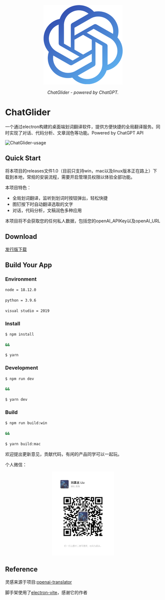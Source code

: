 <div align="center">
  <picture>
    <img alt="ChatGlider" src="https://github.com/LiuZhenyan-Wuzhong/ChatGlider/blob/master/media/WuOpenAIlogo.png">
  </picture>
  <p>
    <em>ChatGlider - powered by ChatGPT.</em>
  </p>
</div>

# ChatGlider

一个通过electron构建的桌面端划词翻译软件，提供方便快捷的全局翻译服务。同时实现了对话、代码分析、文章润色等功能。Powered by ChatGPT API

![ChatGlider-usage](https://github.com/LiuZhenyan-Wuzhong/ChatGlider/blob/master/media/video1.0.0.gif)

## Quick Start
将本项目的releases文件1.0（目前只支持win，mac以及linux版本正在路上）下载到本地，常规的安装流程，需要开启管理员权限以体验全部功能。

本项目特色：
- 全局划词翻译，监听到划词时按钮弹出，轻松快捷
- 图钉按下时自动翻译选取的文字
- 对话，代码分析，文稿润色多种应用

本项目将不会获取您的任何私人数据，包括您的openAI_APIKey以及openAI_URL

## Download
[发行版下载](https://github.com/LiuZhenyan-Wuzhong/ChatGlider/releases/tag/1.0.3)

## Build Your App

### Environment
```txt
node = 18.12.0

python = 3.9.6

visual studio = 2019
```

### Install

```bash
$ npm install

&&

$ yarn
```

### Development

```bash
$ npm run dev

&&

$ yarn dev
```

### Build

```bash
$ npm run build:win

&&

$ yarn build:mac
```

欢迎提出更新意见，贡献代码，有闲的产品同学可以一起玩。

个人微信：
<div align="center">
  <picture>
    <img alt="wuzhong个人微信" src="https://github.com/LiuZhenyan-Wuzhong/ChatGlider/blob/master/media/wuzhong_wechat.jpg" width="200">
  </picture>
</div>


## Reference
灵感来源于项目:<a href="https://github.com/yetone/openai-translator">openai-translator</a>

脚手架使用了<a href="https://github.com/alex8088/electron-vite">electron-vite</a>，感谢它的作者